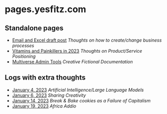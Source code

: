 # pages.yesfitz.com
## Standalone pages
* [Email and Excel draft post](https://pages.yesfitz.com/emailANDexcelDRAFT.md) _Thoughts on how to create/change business processes_
* [Vitamins and Painkillers in 2023](https://pages.yesfitz.com/vitamins_painkillers_2023.md) _Thoughts on Product/Service Positioning_
* [Multiverse Admin Tools](https://pages.yesfitz.com/Multiverse-AdminTools.md) _Creative Fictional Documentation_

## Logs with extra thoughts
* [January 4, 2023](https://pages.yesfitz.com/logs/20230104.md) _Artificial Intelligence/Large Language Models_
* [January 6, 2023](https://pages.yesfitz.com/logs/20230106.md) _Sharing Creativity_
* [January 14, 2023](https://pages.yesfitz.com/logs/20230114.md) _Break & Bake cookies as a Failure of Capitalism_
* [January 19, 2023](https://pages.yesfitz.com/logs/20230119.md) _Africa Addio_
